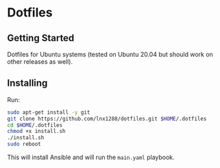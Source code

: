 # Dotfiles

## Getting Started  

Dotfiles for Ubuntu systems (tested on Ubuntu 20.04 but should work on
other releases as well).

## Installing

Run:

```bash
sudo apt-get install -y git
git clone https://github.com/lnx1288/dotfiles.git $HOME/.dotfiles
cd $HOME/.dotfiles
chmod +x install.sh
./install.sh
sudo reboot
```

This will install Ansible and will run the `main.yaml` playbook.
